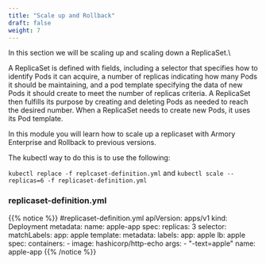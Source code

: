 ```yaml
---
title: "Scale up and Rollback"
draft: false
weight: 7
---
```


In this section we will be scaling up and scaling down a ReplicaSet.\

A ReplicaSet is defined with fields, including a selector that specifies how to identify Pods it can acquire, a number of replicas indicating how many Pods it should be maintaining, and a pod template specifying the data of new Pods it should create to meet the number of replicas criteria. A ReplicaSet then fulfills its purpose by creating and deleting Pods as needed to reach the desired number. When a ReplicaSet needs to create new Pods, it uses its Pod template.

In this module you will learn how to scale up a replicaset with Armory Enterprise and Rollback to previous versions.

The kubectl way to do this is to use the following:

`kubectl replace -f replcaset-definition.yml`
and
`kubectl scale --replicas=6 -f replicaset-definition.yml`



### replicaset-definition.yml
  {{% notice %}}
    #replicaset-definition.yml
    apiVersion: apps/v1
    kind: Deployment
    metadata:
      name: apple-app
    spec:
      replicas: 3
      selector:
        matchLabels:
          app: apple
      template:
        metadata:
          labels:
            app: apple
            lb: apple
        spec:
          containers:
            - image: hashicorp/http-echo
              args:
               - "-text=apple"
              name: apple-app
     {{% /notice %}}

